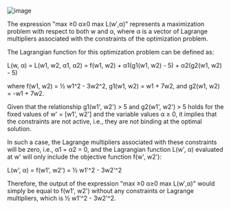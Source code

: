 ![image](https://user-images.githubusercontent.com/89120960/232210063-827e6561-3b5b-4816-9edb-5a28e20d8d58.png)


The expression "max ≥0 α≥0 max L(w′,α)" represents a maximization problem with respect to both w and α, where α is a vector of Lagrange multipliers associated with the constraints of the optimization problem. 

The Lagrangian function for this optimization problem can be defined as:

L(w, α) = L(w1, w2, α1, α2) = f(w1, w2) + α1(g1(w1, w2) - 5) + α2(g2(w1, w2) - 5)

where f(w1, w2) = ½ w1^2 - 3w2^2, g1(w1, w2) = w1 + 7w2, and g2(w1, w2) = -w1 + 7w2.

Given that the relationship g1(w1', w2') > 5 and g2(w1', w2') > 5 holds for the fixed values of w' = [w1', w2'] and the variable values α ≥ 0, it implies that the constraints are not active, i.e., they are not binding at the optimal solution. 

In such a case, the Lagrange multipliers associated with these constraints will be zero, i.e., α1 = α2 = 0, and the Lagrangian function L(w', α) evaluated at w' will only include the objective function f(w', w2'):

L(w', α) = f(w1', w2') = ½ w1'^2 - 3w2'^2

Therefore, the output of the expression "max ≥0 α≥0 max L(w′,α)" would simply be equal to f(w1', w2') without any constraints or Lagrange multipliers, which is ½ w1'^2 - 3w2'^2.

